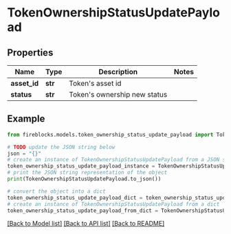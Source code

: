 # TokenOwnershipStatusUpdatePayload


## Properties

Name | Type | Description | Notes
------------ | ------------- | ------------- | -------------
**asset_id** | **str** | Token&#39;s asset id | 
**status** | **str** | Token&#39;s ownership new status | 

## Example

```python
from fireblocks.models.token_ownership_status_update_payload import TokenOwnershipStatusUpdatePayload

# TODO update the JSON string below
json = "{}"
# create an instance of TokenOwnershipStatusUpdatePayload from a JSON string
token_ownership_status_update_payload_instance = TokenOwnershipStatusUpdatePayload.from_json(json)
# print the JSON string representation of the object
print(TokenOwnershipStatusUpdatePayload.to_json())

# convert the object into a dict
token_ownership_status_update_payload_dict = token_ownership_status_update_payload_instance.to_dict()
# create an instance of TokenOwnershipStatusUpdatePayload from a dict
token_ownership_status_update_payload_from_dict = TokenOwnershipStatusUpdatePayload.from_dict(token_ownership_status_update_payload_dict)
```
[[Back to Model list]](../README.md#documentation-for-models) [[Back to API list]](../README.md#documentation-for-api-endpoints) [[Back to README]](../README.md)



